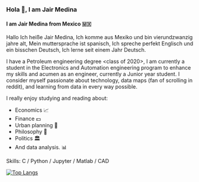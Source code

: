 ### Hola 👋, I am Jair Medina
#### I am Jair Medina from Mexico :mexico:
Hallo Ich heiße Jair Medina, Ich komme aus Mexiko und bin vierundzwanzig jahre alt, Mein muttersprache ist spanisch, Ich spreche perfekt Englisch und ein bisschen Deutsch, Ich lerne seit einem Jahr Deutsch.

I have a Petroleum engineering degree <class of 2020>, I am currently a student in the Electronics and Automation engineering program to enhance my skills and acumen as an engineer, currently a Junior year student. 
I consider myself passionate about technology, data maps (fan of scrolling in reddit), and learning from data in every way possible. 

I really enjoy studying and reading about:
- Economics :chart_with_upwards_trend:
- Finance :dollar:
- Urban planning :house_with_garden:
- Philosophy :brain:
- Politics :classical_building: 
- And data analysis. :bar_chart:

Skills: C / Python / Jupyter / Matlab / CAD 

<!--
[![Top Langs](https://github-readme-stats.vercel.app/api/top-langs/?username=JairMedina97)](https://github.com/anuraghazra/github-readme-stats)
-->

[![Top Langs](https://github-readme-stats.vercel.app/api/top-langs/?username=JairMedina97&layout=compact)](https://github.com/anuraghazra/github-readme-stats)


<!--
**JairMedina97/JairMedina97** is a ✨ _special_ ✨ repository because its `README.md` (this file) appears on your GitHub profile.
-->
